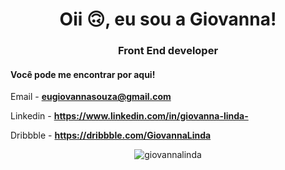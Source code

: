 <h1 align = "center"> Oii 🙃, eu sou a Giovanna! </h1>
<h3 align = "center"> Front End developer </h3>

<h4>Você pode me encontrar por aqui!</h4>

Email - **eugiovannasouza@gmail.com**

Linkedin - **https://www.linkedin.com/in/giovanna-linda-**

Dribbble - **https://dribbble.com/GiovannaLinda**

<p align = "center" color = "black"> <img src = "https://github-readme-stats.vercel.app/api/top-langs?username=giovannalinda&show_icons=true&locale=en&layout=compact" alt = "giovannalinda"/ > </p>


